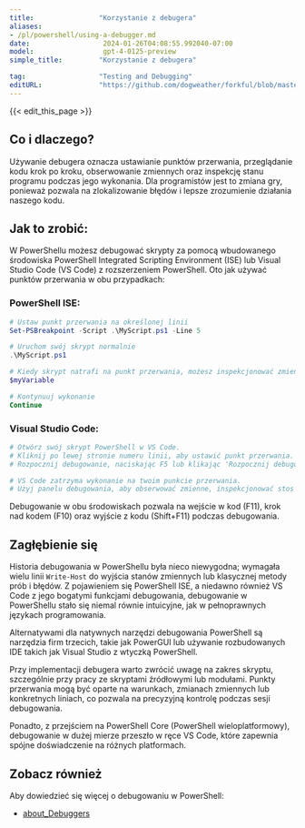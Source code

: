 ```yaml
---
title:                "Korzystanie z debugera"
aliases:
- /pl/powershell/using-a-debugger.md
date:                  2024-01-26T04:08:55.992040-07:00
model:                 gpt-4-0125-preview
simple_title:         "Korzystanie z debugera"

tag:                  "Testing and Debugging"
editURL:              "https://github.com/dogweather/forkful/blob/master/content/pl/powershell/using-a-debugger.md"
---
```


{{< edit_this_page >}}

## Co i dlaczego?
Używanie debugera oznacza ustawianie punktów przerwania, przeglądanie kodu krok po kroku, obserwowanie zmiennych oraz inspekcję stanu programu podczas jego wykonania. Dla programistów jest to zmiana gry, ponieważ pozwala na zlokalizowanie błędów i lepsze zrozumienie działania naszego kodu.

## Jak to zrobić:
W PowerShellu możesz debugować skrypty za pomocą wbudowanego środowiska PowerShell Integrated Scripting Environment (ISE) lub Visual Studio Code (VS Code) z rozszerzeniem PowerShell. Oto jak używać punktów przerwania w obu przypadkach:

### PowerShell ISE:
```PowerShell
# Ustaw punkt przerwania na określonej linii
Set-PSBreakpoint -Script .\MyScript.ps1 -Line 5

# Uruchom swój skrypt normalnie
.\MyScript.ps1

# Kiedy skrypt natrafi na punkt przerwania, możesz inspekcjonować zmienne
$myVariable

# Kontynuuj wykonanie
Continue
```

### Visual Studio Code:
```PowerShell
# Otwórz swój skrypt PowerShell w VS Code.
# Kliknij po lewej stronie numeru linii, aby ustawić punkt przerwania.
# Rozpocznij debugowanie, naciskając F5 lub klikając 'Rozpocznij debugowanie'.

# VS Code zatrzyma wykonanie na twoim punkcie przerwania.
# Użyj panelu debugowania, aby obserwować zmienne, inspekcjonować stos wywołań i kontrolować przepływ.
```

Debugowanie w obu środowiskach pozwala na wejście w kod (F11), krok nad kodem (F10) oraz wyjście z kodu (Shift+F11) podczas debugowania.

## Zagłębienie się
Historia debugowania w PowerShellu była nieco niewygodna; wymagała wielu linii `Write-Host` do wyjścia stanów zmiennych lub klasycznej metody prób i błędów. Z pojawieniem się PowerShell ISE, a niedawno również VS Code z jego bogatymi funkcjami debugowania, debugowanie w PowerShellu stało się niemal równie intuicyjne, jak w pełnoprawnych językach programowania.

Alternatywami dla natywnych narzędzi debugowania PowerShell są narzędzia firm trzecich, takie jak PowerGUI lub używanie rozbudowanych IDE takich jak Visual Studio z wtyczką PowerShell.

Przy implementacji debugera warto zwrócić uwagę na zakres skryptu, szczególnie przy pracy ze skryptami źródłowymi lub modułami. Punkty przerwania mogą być oparte na warunkach, zmianach zmiennych lub konkretnych liniach, co pozwala na precyzyjną kontrolę podczas sesji debugowania.

Ponadto, z przejściem na PowerShell Core (PowerShell wieloplatformowy), debugowanie w dużej mierze przeszło w ręce VS Code, które zapewnia spójne doświadczenie na różnych platformach.

## Zobacz również
Aby dowiedzieć się więcej o debugowaniu w PowerShell:
- [about_Debuggers](https://docs.microsoft.com/pl-pl/powershell/module/microsoft.powershell.core/about/about_Debuggers)
